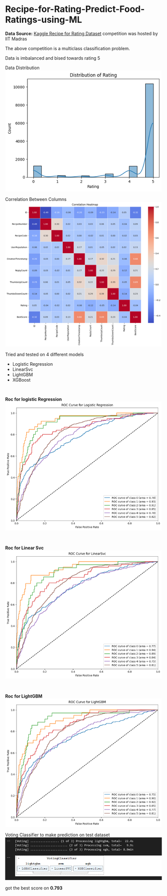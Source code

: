 # Recipe-for-Rating-Predict-Food-Ratings-using-ML

**Data Source:** [Kaggle Recipe for Rating Dataset](https://www.kaggle.com/competitions/recipe-for-rating-predict-food-ratings-using-ml) competition was hosted by IIT Madras

The above competition is a multiclass classification problem.

Data is imbalanced and bised towards rating 5


Data Distribution
![data distribution](image.png)


Correlation Between Columns
![correlation between values](image-1.png)

Tried and tested on 4 different models
- Logistic Regression
- LinearSvc
- LightGBM
- XGBoost

<br>

**Roc for logistic Regression**
![Roc for logistic Regression](image-2.png)

<br>

**Roc for Linear Svc**
![Roc for Linear Svc](image-3.png)

<br>

**Roc for LightGBM**
![alt text](image-4.png)

Voting Classifier to make prediction on test dataset
![voting model](image-5.png)

got the best score on **0.793**